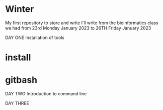# Winter
My first repository to store and write
I'll write from the bioinformatics class we had from 23rd Monday January 2023 to 26TH Friday January 2023 

 DAY ONE
Installation of tools
# install
# gitbash

DAY TWO
Introduction to command line

DAY THREE











